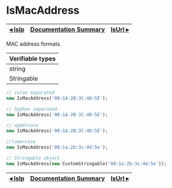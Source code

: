 # IsMacAddress

[◂ IsIp](09-isip.md) | [Documentation Summary](index.md) | [IsUrl ▸](09-isurl.md)
-- | -- | --

MAC address formats.

| Verifiable types |
|:--               |
| string           |
| Stringable       |

```php
// colon separated
new IsMacAddress('00:1A:2B:3C:4D:5E');

// hyphen separated
new IsMacAddress('00-1A-2B-3C-4D-5E');

// uppercase
new IsMacAddress('00:1A:2B:3C:4D:5E');

//lowercase
new IsMacAddress('00:1a:2b:3c:4d:5e');

// Stringable object
new IsMacAddress(new CustomStringable('00:1a:2b:3c:4d:5e'));
```

[◂ IsIp](09-isip.md) | [Documentation Summary](index.md) | [IsUrl ▸](09-isurl.md)
-- | -- | --
